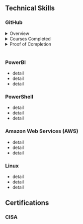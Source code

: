 <h2>Technical Skills</h2>
<h3>GitHub</h3>
<details>
<summary>Overview</summary>
 
 
 <ul>
  <li>Gained familiarity with process of creating and contributing to an open source coding project</li>
  <li>Practiced transferring previously learned coding skills to GitHub pages using Markdown</li>
  <li>Gathered understanding of implementing and editing distinct versions of a project</li>
 </ul>

</details>
<details>
<summary>Courses Completed</summary>
 
 <ol>
 <li>Introduction to GitHub</li>
 <li>Communicate doing Markdown</li>
 <li>Introduction to HTML</li>
 <li>GitHub Pages</li>
 <li>Managing merge conflicts</li>
 <li>Community Starter Kit</li>
 <li>Uploading your project to GitHub</li>
 <li>Getting started with GitHub apps</li>
 <li>Migrating your repository to GitHub</li>
 <li>Reviewing Pull Requests</li>
 <li>Securing your workflows</li>
 <li>Create a release based workflow</li>
 </ol>

</details>
<details>
<summary>Proof of Completion</summary>

<img src="https://user-images.githubusercontent.com/46510959/51403182-4789ff00-1b15-11e9-8801-0c15de69bf5e.PNG">

<img src="https://user-images.githubusercontent.com/46510959/51403283-a0f22e00-1b15-11e9-989f-8fb7b7cb564c.PNG">

</details>

<br> 

<h3>PowerBI</h3>
<ul>
  <li>detail</li>
  <li>detail</li>
  <li>detail</li>
</ul>

<h3>PowerShell</h3>
<ul>
  <li>detail</li>
  <li>detail</li>
  <li>detail</li>
</ul>

<h3>Amazon Web Services (AWS)</h3>
<ul>
  <li>detail</li>
  <li>detail</li>
  <li>detail</li>
</ul>

<h3>Linux</h3>
<ul>
  <li>detail</li>
  <li>detail</li>
  <li>detail</li>
</ul>

<h2>Certifications</h2>

<h3>CISA</h3>
